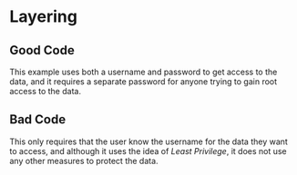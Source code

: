 # Layering
## Good Code
This example uses both a username and password to get access to the data, and it requires a separate password for anyone trying to gain root access to the data.

## Bad Code
This only requires that the user know the username for the data they want to access, and although it uses the idea of *Least Privilege*, it does not use any other measures to protect the data. 
